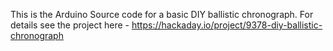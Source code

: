 This is the Arduino Source code for a basic DIY ballistic chronograph. For details see the project here - https://hackaday.io/project/9378-diy-ballistic-chronograph